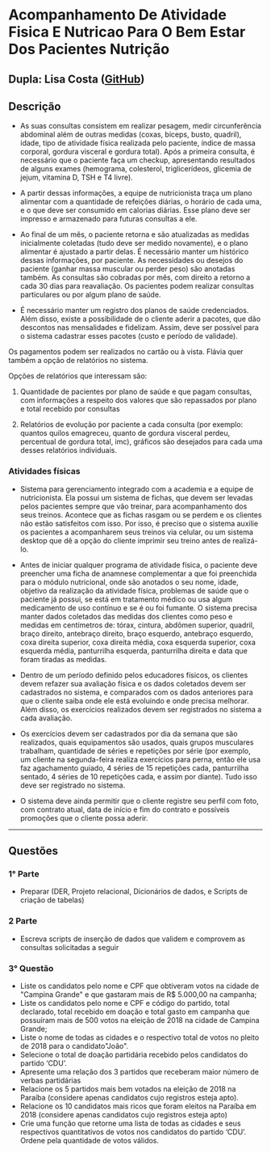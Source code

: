 # Acompanhamento De Atividade Fisica E Nutricao Para O Bem Estar Dos Pacientes Nutrição

## Dupla: **Lisa Costa** ([GitHub](https://github.com/lisacsiqueira))

## Descrição

- As suas consultas consistem em realizar pesagem, medir circunferência abdominal além de outras medidas (coxas, bíceps, busto, quadril), idade, tipo de atividade física realizada pelo paciente, índice de massa corporal, gordura visceral e gordura total). Após a primeira consulta, é necessário que o paciente faça um checkup, apresentando resultados de alguns exames (hemograma, colesterol, triglicerídeos, glicemia de jejum, vitamina D, TSH e T4 livre).

- A partir dessas informações, a equipe de nutricionista traça um plano alimentar com a quantidade de refeições diárias, o horário de cada uma, e o que deve ser consumido em calorias diárias. Esse plano deve ser impresso e armazenado para futuras consultas a ele.

- Ao final de um mês, o paciente retorna e são atualizadas as medidas inicialmente coletadas (tudo deve ser medido novamente), e o plano alimentar é ajustado a partir delas. É necessário manter um histórico dessas informações, por paciente. As necessidades ou desejos do paciente (ganhar massa muscular ou perder peso) são anotadas também. As consultas são cobradas por mês, com direito a retorno a cada 30 dias para reavaliação. Os pacientes podem realizar consultas particulares ou por algum plano de saúde.

- É necessário manter um registro dos planos de saúde credenciados. Além disso, existe a possibilidade de o cliente aderir a pacotes, que dão descontos nas mensalidades e fidelizam. Assim, deve ser possível para o sistema cadastrar esses pacotes (custo e período de validade).

Os pagamentos podem ser realizados no cartão ou à vista. Flávia quer também a opção de relatórios no sistema.

Opções de relatórios que interessam são:

1. Quantidade de pacientes por plano de saúde e que pagam consultas, com informações a respeito dos valores que são repassados por plano e total recebido por consultas

2. Relatórios de evolução por paciente a cada consulta (por exemplo: quantos quilos emagreceu, quanto de gordura visceral perdeu, percentual de gordura total, imc), gráficos são desejados para cada uma desses relatórios individuais.

### Atividades físicas

- Sistema para gerenciamento integrado com a academia e a equipe de nutricionista. Ela possui um sistema de fichas, que devem ser levadas pelos pacientes sempre que vão treinar, para acompanhamento dos seus treinos. Acontece que as fichas rasgam ou se perdem e os clientes não estão satisfeitos com isso. Por isso, é preciso que o sistema auxilie os pacientes a acompanharem seus treinos via celular, ou um sistema desktop que dê a opção do cliente imprimir seu treino antes de realizá-lo.

- Antes de iniciar qualquer programa de atividade física, o paciente deve preencher uma ficha de anamnese complementar a que foi preenchida para o módulo nutricional, onde são anotados o seu nome, idade, objetivo da realização da atividade física, problemas de saúde que o paciente já possui, se está em tratamento médico ou usa algum medicamento de uso contínuo e se é ou foi fumante. O sistema precisa manter dados coletados das medidas dos clientes como peso e medidas em centímetros de: tórax, cintura, abdômen superior, quadril, braço direito, antebraço direito, braço esquerdo, antebraço esquerdo, coxa direita superior, coxa direita média,  coxa esquerda superior, coxa esquerda média, panturrilha esquerda, panturrilha direita e data que foram tiradas as medidas.

- Dentro de um período definido pelos educadores físicos, os clientes devem refazer sua avaliação física e os dados coletados devem ser cadastrados no sistema, e comparados com os dados anteriores para que o cliente saiba onde ele está evoluindo e onde precisa melhorar. Além disso, os exercícios realizados devem ser registrados no sistema a cada avaliação.

- Os exercícios devem ser cadastrados por dia da semana que são realizados, quais equipamentos são usados, quais grupos musculares trabalham, quantidade de séries e repetições por série (por exemplo, um cliente na segunda-feira realiza exercícios para perna, então ele usa faz agachamento guiado, 4 séries de 15 repetições cada, panturrilha sentado, 4 séries de 10 repetições cada, e assim por diante). Tudo isso deve ser registrado no sistema.

- O sistema deve ainda permitir que o cliente registre seu perfil com foto, com contrato atual, data de início e fim do contrato e possíveis promoções que o cliente possa aderir.

---

## Questões

### 1° Parte

- Preparar  (DER, Projeto relacional, Dicionários de dados, e Scripts de criação de tabelas)

### 2 Parte

- Escreva scripts de inserção de dados que validem e comprovem as consultas solicitadas a seguir

### 3° Questão

- Liste os candidatos pelo nome e CPF que obtiveram votos na cidade de "Campina Grande" e que gastaram mais de R$ 5.000,00 na campanha;
- Liste os candidatos pelo nome e CPF e código do partido, total declarado, total recebido em doação e  total gasto em campanha que possuíram mais de 500 votos na eleição de 2018 na cidade de Campina Grande;
- Liste o nome de todas as cidades e o respectivo total de votos no pleito de 2018 para o candidato"João". 
- Selecione o total de doação partidária recebido pelos candidatos do partido ‘CDU’.
- Apresente uma relação dos 3 partidos que receberam maior número de verbas partidárias 
- Relacione os 5 partidos mais bem votados na eleição de 2018 na Paraíba (considere apenas candidatos cujo registros esteja apto).
- Relacione os 10 candidatos mais ricos que foram eleitos na Paraíba em 2018 (considere apenas candidatos cujo registros esteja apto)
- Crie uma função que retorne uma lista de todas as cidades e seus respectivos quantitativos de votos nos candidatos do partido ‘CDU’. Ordene pela quantidade de votos válidos.


